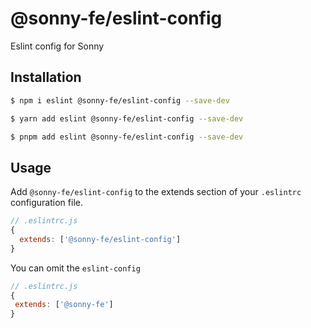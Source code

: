 # @sonny-fe/eslint-config

Eslint config for Sonny

## Installation

```bash
$ npm i eslint @sonny-fe/eslint-config --save-dev
```

```bash
$ yarn add eslint @sonny-fe/eslint-config --save-dev
```

```bash
$ pnpm add eslint @sonny-fe/eslint-config --save-dev
```

## Usage

Add `@sonny-fe/eslint-config` to the extends section of your `.eslintrc` configuration file.

```js
// .eslintrc.js
{
  extends: ['@sonny-fe/eslint-config']
}
```

 You can omit the `eslint-config`

 ```js
 // .eslintrc.js
{
  extends: ['@sonny-fe']
}
 ```

